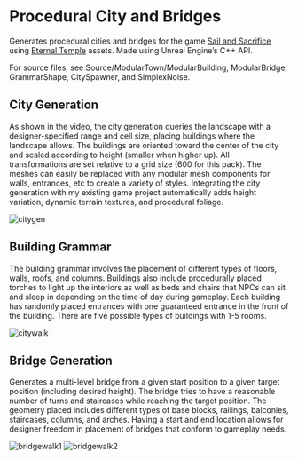 # Procedural City and Bridges
Generates procedural cities and bridges for the game [Sail and Sacrifice](http://store.steampowered.com/app/792940/Sail_And_Sacrifice) using [Eternal Temple](https://www.unrealengine.com/marketplace/eternal-temple) assets. Made using Unreal Engine’s C++ API.  

For source files, see Source/ModularTown/ModularBuilding, ModularBridge, GrammarShape, CitySpawner, and SimplexNoise.  

## City Generation
As shown in the video, the city generation queries the landscape with a designer-specified range and cell size, placing buildings where the landscape allows. The buildings are oriented toward the center of the city and scaled according to height (smaller when higher up). All transformations are set relative to a grid size (600 for this pack). The meshes can easily be replaced with any modular mesh components for walls, entrances, etc to create a variety of styles. Integrating the city generation with my existing game project automatically adds height variation, dynamic terrain textures, and procedural foliage. 

![citygen](Images/CityGen.gif)

## Building Grammar
The building grammar involves the placement of different types of floors, walls, roofs, and columns. Buildings also include procedurally placed torches to light up the interiors as well as beds and chairs that NPCs can sit and sleep in depending on the time of day during gameplay. Each building has randomly placed entrances with one guaranteed entrance in the front of the building. There are five possible types of buildings with 1-5 rooms.   

![citywalk](Images/CityWalk.gif)

## Bridge Generation
Generates a multi-level bridge from a given start position to a given target position (including desired height). The bridge tries to have a reasonable number of turns and staircases while reaching the target position. The geometry placed includes different types of base blocks, railings, balconies, staircases, columns, and arches. Having a start and end location allows for designer freedom in placement of bridges that conform to gameplay needs.  

![bridgewalk1](Images/BridgeWalk1.gif)
![bridgewalk2](Images/BridgeWalk2.gif)
